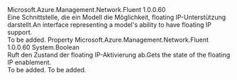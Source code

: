 <Type Name="IHasFloatingIP" FullName="Microsoft.Azure.Management.Network.Fluent.IHasFloatingIP">
  <TypeSignature Language="C#" Value="public interface IHasFloatingIP" />
  <TypeSignature Language="ILAsm" Value=".class public interface auto ansi abstract IHasFloatingIP" />
  <TypeSignature Language="DocId" Value="T:Microsoft.Azure.Management.Network.Fluent.IHasFloatingIP" />
  <TypeSignature Language="VB.NET" Value="Public Interface IHasFloatingIP" />
  <TypeSignature Language="F#" Value="type IHasFloatingIP = interface" />
  <AssemblyInfo>
    <AssemblyName>Microsoft.Azure.Management.Network.Fluent</AssemblyName>
    <AssemblyVersion>1.0.0.60</AssemblyVersion>
  </AssemblyInfo>
  <Interfaces />
  <Docs>
    <summary>
            <span data-ttu-id="53330-101">Eine Schnittstelle, die ein Modell die Möglichkeit, floating IP-Unterstützung darstellt.</span><span class="sxs-lookup"><span data-stu-id="53330-101">An interface representing a model's ability to have floating IP support.</span></span>
            </summary>
    <remarks>To be added.</remarks>
  </Docs>
  <Members>
    <Member MemberName="FloatingIPEnabled">
      <MemberSignature Language="C#" Value="public bool FloatingIPEnabled { get; }" />
      <MemberSignature Language="ILAsm" Value=".property instance bool FloatingIPEnabled" />
      <MemberSignature Language="DocId" Value="P:Microsoft.Azure.Management.Network.Fluent.IHasFloatingIP.FloatingIPEnabled" />
      <MemberSignature Language="VB.NET" Value="Public ReadOnly Property FloatingIPEnabled As Boolean" />
      <MemberSignature Language="F#" Value="member this.FloatingIPEnabled : bool" Usage="Microsoft.Azure.Management.Network.Fluent.IHasFloatingIP.FloatingIPEnabled" />
      <MemberType>Property</MemberType>
      <AssemblyInfo>
        <AssemblyName>Microsoft.Azure.Management.Network.Fluent</AssemblyName>
        <AssemblyVersion>1.0.0.60</AssemblyVersion>
      </AssemblyInfo>
      <ReturnValue>
        <ReturnType>System.Boolean</ReturnType>
      </ReturnValue>
      <Docs>
        <summary>
            <span data-ttu-id="53330-102">Ruft den Zustand der floating IP-Aktivierung ab.</span><span class="sxs-lookup"><span data-stu-id="53330-102">Gets the state of the floating IP enablement.</span></span>
            </summary>
        <value>To be added.</value>
        <remarks>To be added.</remarks>
      </Docs>
    </Member>
  </Members>
</Type>